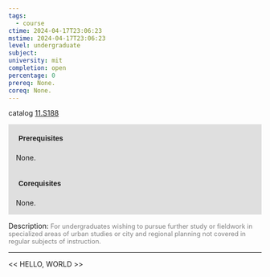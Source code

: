 ```yaml
---
tags:
  - course
ctime: 2024-04-17T23:06:23
mstime: 2024-04-17T23:06:23
level: undergraduate
subject: 
university: mit
completion: open
percentage: 0
prereq: None.
coreq: None.
---
```


catalog [11.S188](http://student.mit.edu/catalog/m11a.html#11.S188)

<span style="display: block; padding: 15px; background-color: rgb(100, 100, 100, 0.2);"><font id="m_prereq699_0" style="display: block; font-family: Arial, sans-serif; font-weight: bold; padding: 5px">Prerequisites</font><br><span id="prereq699_0">None.</span></span>
<span style="display: block; padding: 15px; background-color: rgb(100, 100, 100, 0.2);"><font id="m_coreq699_0" style="display: block; font-family: Arial, sans-serif; font-weight: bold; padding: 5px">Corequisites</font><br><span id="coreq699_0">None.</span></span>

<font style="">Description:</font>
<font style="color: grey; font-size: 0.8rem;">For undergraduates wishing to pursue further study or fieldwork in specialized areas of urban studies or city and regional planning not covered in regular subjects of instruction.</font>



---

<< HELLO, WORLD >>
